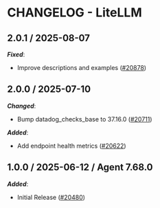 # CHANGELOG - LiteLLM

<!-- towncrier release notes start -->

## 2.0.1 / 2025-08-07

***Fixed***:

* Improve descriptions and examples ([#20878](https://github.com/DataDog/integrations-core/pull/20878))

## 2.0.0 / 2025-07-10

***Changed***:

* Bump datadog_checks_base to 37.16.0 ([#20711](https://github.com/DataDog/integrations-core/pull/20711))

***Added***:

* Add endpoint health metrics ([#20622](https://github.com/DataDog/integrations-core/pull/20622))

## 1.0.0 / 2025-06-12 / Agent 7.68.0

***Added***:

* Initial Release ([#20480](https://github.com/DataDog/integrations-core/pull/20480))
